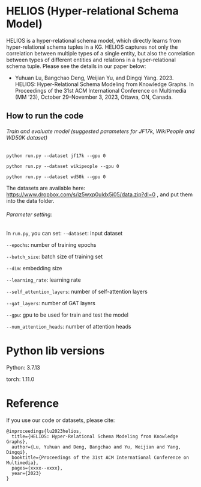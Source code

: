 # HELIOS (Hyper-relational Schema Model)

HELIOS is a hyper-relational schema model, which directly learns from hyper-relational schema tuples in a KG. HELIOS captures not only the correlation between multiple types of a single entity, but also the correlation between types of different entities and relations in a hyper-relational schema tuple. Please see the details in our paper below:
- Yuhuan Lu, Bangchao Deng, Weijian Yu, and Dingqi Yang. 2023. HELIOS: Hyper-Relational Schema Modeling from Knowledge Graphs. In Proceedings of the 31st ACM International Conference on Multimedia (MM ’23), October 29–November 3, 2023, Ottawa, ON, Canada.

## How to run the code
###### Train and evaluate model (suggested parameters for JF17k, WikiPeople and WD50K dataset)
```
python run.py --dataset jf17k --gpu 0

python run.py --dataset wikipeople --gpu 0

python run.py --dataset wd50k --gpu 0
```
The datasets are available here: https://www.dropbox.com/s/iz5wxp0uldx5i05/data.zip?dl=0 , and put them into the data folder.

###### Parameter setting:
In `run.py`, you can set:
`--dataset`: input dataset

`--epochs`: number of training epochs

`--batch_size`: batch size of training set

`--dim`: embedding size

`--learning_rate`: learning rate

`--self_attention_layers`: number of self-attention layers

`--gat_layers`: number of GAT layers

`--gpu`: gpu to be used for train and test the model

`--num_attention_heads`: number of attention heads

# Python lib versions
Python: 3.7.13

torch: 1.11.0

# Reference
If you use our code or datasets, please cite:
```
@inproceedings{lu2023helios,
  title={HELIOS: Hyper-Relational Schema Modeling from Knowledge Graphs},
  author={Lu, Yuhuan and Deng, Bangchao and Yu, Weijian and Yang, Dingqi},
  booktitle={Proceedings of the 31st ACM International Conference on Multimedia},
  pages={xxxx--xxxx},
  year={2023}
}
```
